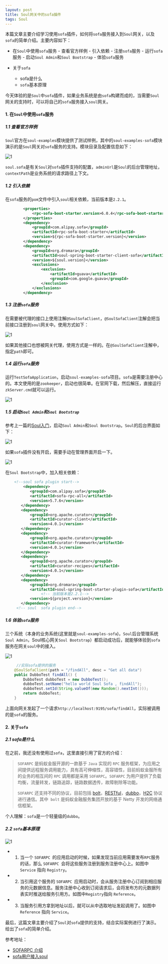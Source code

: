 ```yaml
---
layout: post
title: Soul网关中的sofa插件
tags: Soul
---
```


本篇文章主要介绍学习使用`sofa`插件，如何将`sofa`服务接入到`Soul`网关，以及`sofa`的简单介绍。主要内容如下：
 - 在`Soul`中使用`sofa`服务
        -  查看官方样例
        -  引入依赖
        -  注册`sofa`服务
        -  运行`sofa`服务
        -  启动`Soul Admin`和`Soul Bootstrap`
        -  体验`sofa`服务
 - 关于`sofa`

   -   sofa是什么
   - `sofa`基本原理

 今天体验的是`Soul`中`sofa`插件，如果业务系统是由`sofa`构建而成的，当需要`Soul`网关的支持时，可以将自己的`sofa`服务接入`soul`网关。
 #### 1. 在`Soul`中使用`sofa`服务
 ##### 1.1 查看官方样例
  `Soul`官方在`soul-examples`模块提供了测试样例，其中的`soul-examples-sofa`模块演示的是`Soul`网关对`sofa`服务的支持。模块目录及配置信息如下：

![1](https://midnight2104.github.io/img/2021-1-18/1.png)


​	`soul.sofa`是有关`Soul`对`sofa`插件支持的配置，`adminUrl`是`Soul`的后台管理地址，`contextPath`是业务系统的请求路径上下文。

##### 1.2 引入依赖
在`sofa`服务的`pom`文件中引入`soul`相关依赖，当前版本是`2.2.1`。


```xml
        <properties>
            <rpc-sofa-boot-starter.version>6.0.4</rpc-sofa-boot-starter.version>
        </properties>       
		<dependency>
            <groupId>com.alipay.sofa</groupId>
            <artifactId>rpc-sofa-boot-starter</artifactId>
            <version>${rpc-sofa-boot-starter.version}</version>
        </dependency>
 		<dependency>
            <groupId>org.dromara</groupId>
            <artifactId>soul-spring-boot-starter-client-sofa</artifactId>
            <version>${soul.version}</version>
            <exclusions>
                <exclusion>
                    <artifactId>guava</artifactId>
                    <groupId>com.google.guava</groupId>
                </exclusion>
            </exclusions>
        </dependency>
```

##### 1.3 注册`sofa`服务
在需要被代理的接口上使用注解`@SoulSofaClient`，`@SoulSofaClient`注解会把当前接口注册到`soul`网关中。使用方式如下：

![1](https://midnight2104.github.io/img/2021-1-18/2.png)


如果其他接口也想被网关代理，使用方式是一样的。在`@SoulSofaClient`注解中，指定`path`即可。
##### 1.4 运行`sofa`服务
运行`TestSofaApplication`，启动`soul-examples-sofa`项目。`sofa`是需要注册中心的。本文使用的是`zookeeper`，启动也很简单。在官网下载，然后解压，直接运行`zkServer.cmd`就可以运行。

![1](https://midnight2104.github.io/img/2021-1-18/3.png)

##### 1.5 启动`Soul Admin`和`Soul Bootstrap`
参考上一篇的[Soul入门](https://midnight2104.github.io/2021/01/14/Soul%E5%85%A5%E9%97%A8/)，启动`Soul Admin`和`Soul Bootstrap`。`Soul`的后台界面如下：


![1](https://midnight2104.github.io/img/2021-1-18/4.png)

如果`sofa`插件没有开启，需要手动在管理界面开启一下。

![1](https://midnight2104.github.io/img/2021-1-18/5.png)

在`Soul Bootstrap`中，加入相关依赖：

```xml
 	<!--soul sofa plugin start-->
        <dependency>
           <groupId>com.alipay.sofa</groupId>
           <artifactId>sofa-rpc-all</artifactId>
           <version>5.7.6</version>
       </dependency>
       <dependency>
           <groupId>org.apache.curator</groupId>
           <artifactId>curator-client</artifactId>
           <version>4.0.1</version>
       </dependency>
       <dependency>
           <groupId>org.apache.curator</groupId>
           <artifactId>curator-framework</artifactId>
           <version>4.0.1</version>
       </dependency>
       <dependency>
           <groupId>org.apache.curator</groupId>
           <artifactId>curator-recipes</artifactId>
           <version>4.0.1</version>
       </dependency>
       <dependency>
           <groupId>org.dromara</groupId>
           <artifactId>soul-spring-boot-starter-plugin-sofa</artifactId>
                <!-- 当前版本是2.2.1-->
           <version>${project.version}</version>
       </dependency>
     <!-- soul  sofa plugin end-->
```

##### 1.6 体验`sofa`服务
三个系统（本身的业务系统(这里就是`soul-examples-sofa`)，`Soul`后台管理系统`Soul Admin`，Soul核心网关`Soul Bootstrap`）都启动成功后，就能够体验到`sofa`服务在网关`soul`中的接入。

![1](https://midnight2104.github.io/img/2021-1-18/sofa.png)

```java
	 //实际sofa提供的服务
    @SoulSofaClient(path = "/findAll", desc = "Get all data")
    public DubboTest findAll() {
        DubboTest dubboTest = new DubboTest();
        dubboTest.setName("hello world Soul Sofa , findAll");
        dubboTest.setId(String.valueOf(new Random().nextInt()));
        return dubboTest;
    }
```



上面向网关发起了一个请求`http://localhost:9195/sofa/findAll`，实际被调用的是`sofa`的服务。

 #### 2. 关于`sofa`
##### 2.1 sofa是什么

在之前，我还没有使用过`sofa`，这里直接引用了官方的介绍：

> `SOFARPC` 是蚂蚁金服开源的一款基于 `Java` 实现的 `RPC` 服务框架，为应用之间提供远程服务调用能力，具有高可伸缩性，高容错性，目前蚂蚁金服所有的业务的相互间的 `RPC` 调用都是采用 `SOFARPC`。`SOFARPC` 为用户提供了负载均衡，流量转发，链路追踪，链路数据透传，故障剔除等功能。
>
> `SOFARPC` 还支持不同的协议，目前包括 [bolt](https://www.sofastack.tech/projects/sofa-rpc/bolt)，[RESTful](https://www.sofastack.tech/projects/sofa-rpc/restful)，[dubbo](https://www.sofastack.tech/projects/sofa-rpc/dubbo)，[H2C](https://www.sofastack.tech/projects/sofa-rpc/h2c) 协议进行通信。其中` bolt` 是蚂蚁金融服务集团开放的基于 Netty 开发的网络通信框架。


个人理解：`sofa`是一个轻量级的`dubbo`。
##### 2.2 `sofa`基本原理

![1](https://midnight2104.github.io/img/2021-1-18/6.png)

- 1. 当一个 `SOFARPC `的应用启动的时候，如果发现当前应用需要发布` RPC `服务的话，那么 `SOFARPC `会将这些服务注册到服务注册中心上。如图中 `Service` 指向 `Registry`。
- 2. 当引用这个服务的 `SOFARPC `应用启动时，会从服务注册中心订阅到相应服务的元数据信息。服务注册中心收到订阅请求后，会将发布方的元数据列表实时推送给服务引用方。如图中` Registry `指向 `Reference`。
- 3. 当服务引用方拿到地址以后，就可以从中选取地址发起调用了。如图中 `Reference` 指向 `Service`。

最后，这篇文章主要介绍了`Soul`对`sofa`提供的支持，结合实际案例进行了演示。给出了`sofa`的简单介绍。



参考地址：

- [SOFARPC 介绍](https://www.sofastack.tech/projects/sofa-rpc/overview/)
- [sofa用户接入soul](https://dromara.org/zh-cn/docs/soul/user-sofa.html)

